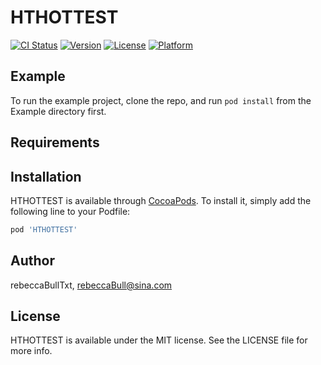# HTHOTTEST

[![CI Status](https://img.shields.io/travis/rebeccaBullTxt/HTHOTTEST.svg?style=flat)](https://travis-ci.org/rebeccaBullTxt/HTHOTTEST)
[![Version](https://img.shields.io/cocoapods/v/HTHOTTEST.svg?style=flat)](https://cocoapods.org/pods/HTHOTTEST)
[![License](https://img.shields.io/cocoapods/l/HTHOTTEST.svg?style=flat)](https://cocoapods.org/pods/HTHOTTEST)
[![Platform](https://img.shields.io/cocoapods/p/HTHOTTEST.svg?style=flat)](https://cocoapods.org/pods/HTHOTTEST)

## Example

To run the example project, clone the repo, and run `pod install` from the Example directory first.

## Requirements

## Installation

HTHOTTEST is available through [CocoaPods](https://cocoapods.org). To install
it, simply add the following line to your Podfile:

```ruby
pod 'HTHOTTEST'
```

## Author

rebeccaBullTxt, rebeccaBull@sina.com

## License

HTHOTTEST is available under the MIT license. See the LICENSE file for more info.
